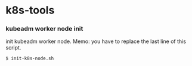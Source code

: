 # k8s-tools

### kubeadm worker node init
init kubeadm worker node. Memo: you have to replace the last line of this script.

```
$ init-k8s-node.sh
```
